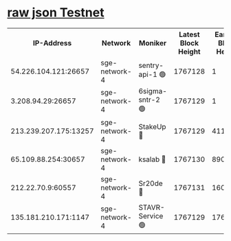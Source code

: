 
[raw json Testnet](https://rpc-check.sget.stavr.tech/sget/rpc-sget-result.json)
=


<table><tr><th>IP-Address</th><th>Network</th><th>Moniker</th><th>Latest Block Height</th><th>Earliest Block Height</th><th>Catching Up</th><th>Tx Index</th><th>Voting Power</th><th>Scan Time</th></tr><tr><td>54.226.104.121:26657</td><td>sge-network-4</td><td>sentry-api-1 🟢</td><td>1767128</td><td>1</td><td>False</td><td>on</td><td>0</td><td>2024-02-27T21:13:08.481427751UTC</td></tr><tr><td>3.208.94.29:26657</td><td>sge-network-4</td><td>6sigma-sntr-2 🟢</td><td>1767129</td><td>1</td><td>False</td><td>on</td><td>0</td><td>2024-02-27T21:13:16.465917133UTC</td></tr><tr><td>213.239.207.175:13257</td><td>sge-network-4</td><td>StakeUp 🔴</td><td>1767129</td><td>411001</td><td>False</td><td>off</td><td>100</td><td>2024-02-27T21:13:14.800839923UTC</td></tr><tr><td>65.109.88.254:30657</td><td>sge-network-4</td><td>ksalab 🔴</td><td>1767130</td><td>890001</td><td>False</td><td>off</td><td>2309</td><td>2024-02-27T21:13:22.886440186UTC</td></tr><tr><td>212.22.70.9:60557</td><td>sge-network-4</td><td>Sr20de 🔴</td><td>1767131</td><td>1608978</td><td>False</td><td>on</td><td>104</td><td>2024-02-27T21:13:25.287290112UTC</td></tr><tr><td>135.181.210.171:1147</td><td>sge-network-4</td><td>STAVR-Service 🟢</td><td>1767129</td><td>1766001</td><td>False</td><td>on</td><td>0</td><td>2024-02-27T21:13:15.104128850UTC</td></tr></table>
